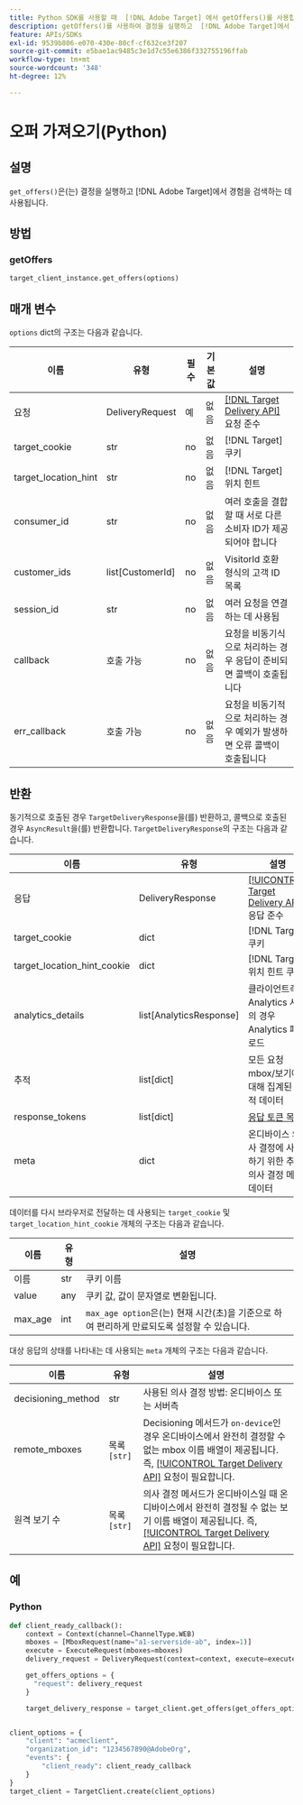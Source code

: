 ```yaml
---
title: Python SDK를 사용할 때  [!DNL Adobe Target] 에서 getOffers()를 사용합니다.
description: getOffers()를 사용하여 결정을 실행하고  [!DNL Adobe Target]에서 경험을 검색하는 방법을 알아봅니다.
feature: APIs/SDKs
exl-id: 9539b806-e070-430e-80cf-cf632ce3f207
source-git-commit: e5bae1ac9485c3e1d7c55e6386f332755196ffab
workflow-type: tm+mt
source-wordcount: '348'
ht-degree: 12%

---
```


# 오퍼 가져오기(Python)

## 설명

`get_offers()`은(는) 결정을 실행하고 [!DNL Adobe Target]에서 경험을 검색하는 데 사용됩니다.


## 방법

### getOffers

```python {line-numbers="true"}
target_client_instance.get_offers(options)
```

## 매개 변수

`options` dict의 구조는 다음과 같습니다.

| 이름 | 유형 | 필수 | 기본값 | 설명 |
| --- | --- | --- | --- | --- |
| 요청 | DeliveryRequest | 예 | 없음 | [[!DNL Target Delivery API]](/help/dev/implement/delivery-api/overview.md) 요청 준수 |
| target_cookie | str | no | 없음 | [!DNL Target] 쿠키 |
| target_location_hint | str | no | 없음 | [!DNL Target] 위치 힌트 |
| consumer_id | str | no | 없음 | 여러 호출을 결합할 때 서로 다른 소비자 ID가 제공되어야 합니다 |
| customer_ids | list[CustomerId] | no | 없음 | VisitorId 호환 형식의 고객 ID 목록 |
| session_id | str | no | 없음 | 여러 요청을 연결하는 데 사용됨 |
| callback | 호출 가능 | no | 없음 | 요청을 비동기식으로 처리하는 경우 응답이 준비되면 콜백이 호출됩니다 |
| err_callback | 호출 가능 | no | 없음 | 요청을 비동기적으로 처리하는 경우 예외가 발생하면 오류 콜백이 호출됩니다 |

## 반환

동기적으로 호출된 경우 `TargetDeliveryResponse`을(를) 반환하고, 콜백으로 호출된 경우 `AsyncResult`을(를) 반환합니다. `TargetDeliveryResponse`의 구조는 다음과 같습니다.

| 이름 | 유형 | 설명 |
| --- | --- | --- |
| 응답 | DeliveryResponse | [[!UICONTROL Target Delivery API]](/help/dev/implement/delivery-api/overview.md) 응답 준수 |
| target_cookie | dict | [!DNL Target] 쿠키 |
| target_location_hint_cookie | dict | [!DNL Target] 위치 힌트 쿠키 |
| analytics_details | list[AnalyticsResponse] | 클라이언트측 Analytics 사용의 경우 Analytics 페이로드 |
| 추적 | list[dict] | 모든 요청 mbox/보기에 대해 집계된 추적 데이터 |
| response_tokens | list[dict] | [&#x200B;응답 토큰 목록](https://experienceleague.adobe.com/docs/target/using/administer/response-tokens.html) |
| meta | dict | 온디바이스 의사 결정에 사용하기 위한 추가 의사 결정 메타데이터 |

데이터를 다시 브라우저로 전달하는 데 사용되는 `target_cookie` 및 `target_location_hint_cookie` 개체의 구조는 다음과 같습니다.

| 이름 | 유형 | 설명 |
| --- | --- | --- |
| 이름 | str | 쿠키 이름 |
| value | any | 쿠키 값, 값이 문자열로 변환됩니다. |
| max_age | int | `max_age option`은(는) 현재 시간(초)을 기준으로 하여 편리하게 만료되도록 설정할 수 있습니다. |

대상 응답의 상태를 나타내는 데 사용되는 `meta` 개체의 구조는 다음과 같습니다.

| 이름 | 유형 | 설명 |
| --- | --- | --- |
| decisioning_method | str | 사용된 의사 결정 방법: 온디바이스 또는 서버측 |
| remote_mboxes | 목록`[str]` | Decisioning 메서드가 `on-device`인 경우 온디바이스에서 완전히 결정할 수 없는 mbox 이름 배열이 제공됩니다. 즉, [[!UICONTROL Target Delivery API]](/help/dev/implement/delivery-api/overview.md) 요청이 필요합니다. |
| 원격 보기 수 | 목록`[str]` | 의사 결정 메서드가 온디바이스일 때 온디바이스에서 완전히 결정될 수 없는 보기 이름 배열이 제공됩니다. 즉, [[!UICONTROL Target Delivery API]](/help/dev/implement/delivery-api/overview.md) 요청이 필요합니다. |

## 예

### Python

```python {line-numbers="true"}
def client_ready_callback():
    context = Context(channel=ChannelType.WEB)
    mboxes = [MboxRequest(name="a1-serverside-ab", index=1)]
    execute = ExecuteRequest(mboxes=mboxes)
    delivery_request = DeliveryRequest(context=context, execute=execute)

    get_offers_options = {
      "request": delivery_request
    }

    target_delivery_response = target_client.get_offers(get_offers_options)


client_options = {
    "client": "acmeclient",
    "organization_id": "1234567890@AdobeOrg",
    "events": {
        "client_ready": client_ready_callback
    }
}
target_client = TargetClient.create(client_options)
```
